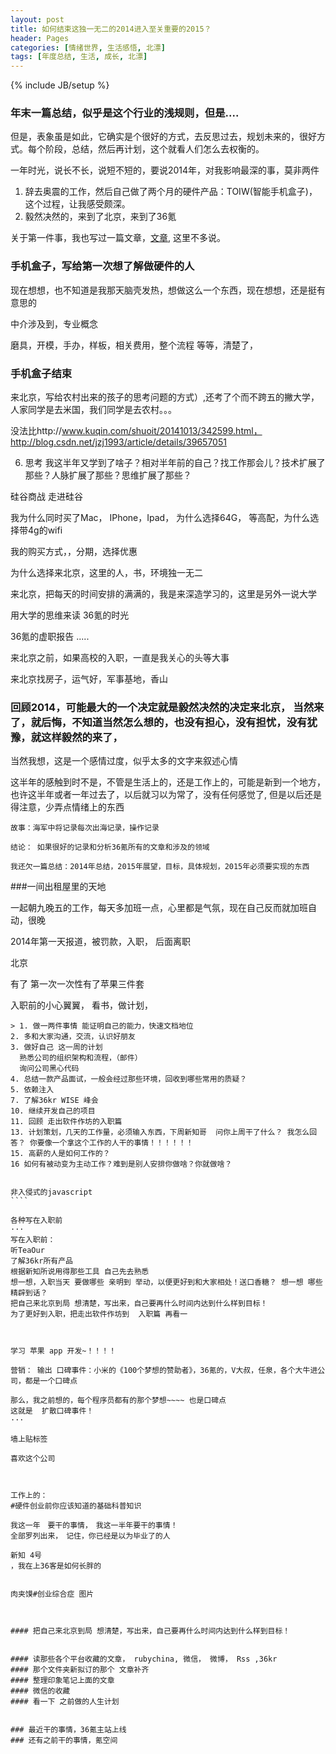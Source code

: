 ```yaml
---
layout: post
title: 如何结束这独一无二的2014进入至关重要的2015？
header: Pages
categories: [情绪世界, 生活感悟, 北漂]
tags: [年度总结, 生活, 成长, 北漂]
---
```

{% include JB/setup %}

### 年末一篇总结，似乎是这个行业的浅规则，但是....

但是，表象虽是如此，它确实是个很好的方式，去反思过去，规划未来的，很好方式。每个阶段，总结，然后再计划，这个就看人们怎么去权衡的。

一年时光，说长不长，说短不短的，要说2014年，对我影响最深的事，莫非两件

1. 辞去奥震的工作，然后自己做了两个月的硬件产品：TOIW(智能手机盒子)，这个过程，让我感受颇深。
2. 毅然决然的，来到了北京，来到了36氪

关于第一件事，我也写过一篇文章，[文章](), 这里不多说。


### 手机盒子，写给第一次想了解做硬件的人

现在想想，也不知道是我那天脑壳发热，想做这么一个东西，现在想想，还是挺有意思的

中介涉及到，专业概念

磨具，开模，手办，样板，相关费用，整个流程
等等，清楚了，




###  手机盒子结束












来北京，写给农村出来的孩子的思考问题的方式）,还考了个而不跨五的撇大学，人家同学是去米国，我们同学是去农村。。。

没法比http://www.kuqin.com/shuoit/20141013/342599.html， http://blog.csdn.net/jzj1993/article/details/39657051


6. 思考 我这半年又学到了啥子？相对半年前的自己？找工作那会儿？技术扩展了那些？人脉扩展了那些？思维扩展了那些？




硅谷商战
走进硅谷

我为什么同时买了Mac， IPhone，Ipad， 为什么选择64G， 等高配，为什么选择带4g的wifi

我的购买方式，，分期，选择优惠

为什么选择来北京，这里的人，书，环境独一无二

来北京，把每天的时间安排的满满的，我是来深造学习的，这里是另外一说大学

用大学的思维来读 36氪的时光





36氪的虚职报告 .....


来北京之前，如果高校的入职，一直是我关心的头等大事

来北京找房子，运气好，军事基地，香山


### 回顾2014，可能最大的一个决定就是毅然决然的决定来北京， 当然来了，就后悔，不知道当然怎么想的，也没有担心，没有担忧，没有犹豫，就这样毅然的来了，

当然我想，这是一个感情过度，似乎太多的文字来叙述心情


这半年的感触到时不是，不管是生活上的，还是工作上的，可能是新到一个地方，也许这半年或者一年过去了，以后就习以为常了，没有任何感觉了, 但是以后还是得注意，少弄点情绪上的东西

```
故事：海军中将记录每次出海记录，操作记录

结论： 如果很好的记录和分析36氪所有的文章和涉及的领域

我还欠一篇总结：2014年总结，2015年展望，目标，具体规划，2015年必须要实现的东西

```

###一间出租屋里的天地

一起朝九晚五的工作，每天多加班一点，心里都是气氛，现在自己反而就加班自动，很晚

2014年第一天报道，被罚款，入职，
后面离职

北京

有了 第一次一次性有了苹果三件套

入职前的小心翼翼， 看书，做计划，

`````
> 1. 做一两件事情 能证明自己的能力，快速文档地位
2. 多和大家沟通，交流，认识好朋友
3. 做好自己 这一周的计划
  熟悉公司的组织架构和流程，（邮件）
  询问公司黑心代码
4. 总结一款产品面试，一般会经过那些环境，回收到哪些常用的质疑？
5. 依赖注入
7. 了解36kr WISE 峰会
10. 继续开发自己的项目
11. 回顾 走出软件作坊的入职篇
13. 计划策划，几天的工作量，必须输入东西，下周新知哥  问你上周干了什么？ 我怎么回答？ 你要像一个拿这个工作的人干的事情！！！！！！
15. 高薪的人是如何工作的？
16 如何有被动变为主动工作？难到是别人安排你做啥？你就做啥？


非入侵式的javascript
````

各种写在入职前
···
写在入职前：
听TeaOur
了解36kr所有产品
根据新知所说用得那些工具 自己先去熟悉
想一想，入职当天 要做哪些 亲明到 举动，以便更好到和大家相处！送口香糖？ 想一想 哪些精辟到话？
把自己来北京到局 想清楚，写出来，自己要再什么时间内达到什么样到目标！
为了更好到入职，把走出软件作坊到  入职篇 再看一



学习 苹果 app 开发~！！！！

营销： 输出 口碑事件：小米的《100个梦想的赞助者》，36氪的，V大叔，任泉，各个大牛进公司，都是一个口碑点

那么，我之前想的，每个程序员都有的那个梦想~~~~ 也是口碑点
这就是  扩散口碑事件！
···

墙上贴标签

喜欢这个公司



工作上的：
#硬件创业前你应该知道的基础科普知识

我这一年　要干的事情，　我这一半年要干的事情！
全部罗列出来，　记住，你已经是以为毕业了的人

新知 4号
，我在上36客是如何长胖的


肉夹馍#创业综合症 图片



#### 把自己来北京到局 想清楚，写出来，自己要再什么时间内达到什么样到目标！


#### 读那些各个平台收藏的文章， rubychina, 微信， 微博， Rss ,36kr
#### 那个文件夹新拟订的那个 文章补齐
#### 整理印象笔记上面的文章
#### 微信的收藏
#### 看一下 之前做的人生计划


### 最近干的事情，36氪主站上线
### 还有之前干的事情，氪空间


